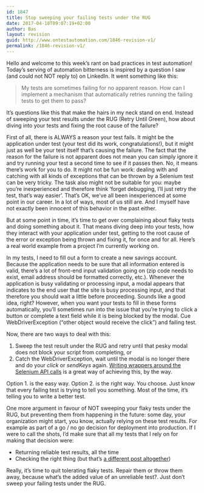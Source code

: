 ```yaml
---
id: 1847
title: Stop sweeping your failing tests under the RUG
date: 2017-04-18T09:07:19+02:00
author: Bas
layout: revision
guid: http://www.ontestautomation.com/1846-revision-v1/
permalink: /1846-revision-v1/
---
```

Hello and welcome to this week&#8217;s rant on bad practices in test automation! Today&#8217;s serving of automation bitterness is inspired by a question I saw (and could not NOT reply to) on LinkedIn. It went something like this:

> My tests are sometimes failing for no apparent reason. How can I implement a mechanism that automatically retries running the failing tests to get them to pass?

It&#8217;s questions like this that make the hairs in my neck stand on end. Instead of sweeping your test results under the RUG (Retry Until Green), how about diving into your tests and fixing the root cause of the failure?

First of all, there is ALWAYS a reason your test fails. It might be the application under test (your test did its work, congratulations!), but it might just as well be your test itself that&#8217;s causing the failure. The fact that the reason for the failure is not apparent does not mean you can simply ignore it and try running your test a second time to see if it passes then. No, it means there&#8217;s work for you to do. It might not be fun work: dealing with and catching with all kinds of exceptions that can be thrown by a Selenium test can be very tricky. The task also might not be suitable for you: maybe you&#8217;re inexperienced and therefore think &#8216;forget debugging, I&#8217;ll just retry the test, that&#8217;s way easier&#8217;. That&#8217;s OK, we&#8217;ve all been inexperienced at some point in our career. In a lot of ways, most of us still are. And I myself have not exactly been innocent of this behavior in the past either.

But at some point in time, it&#8217;s time to get over complaining about flaky tests and doing something about it. That means diving deep into your tests, how they interact with your application under test, getting to the root cause of the error or exception being thrown and fixing it, for once and for all. Here&#8217;s a real world example from a project I&#8217;m currently working on.

In my tests, I need to fill out a form to create a new savings account. Because the application needs to be sure that all information entered is valid, there&#8217;s a lot of front-end input validation going on (zip code needs to exist, email address should be formatted correctly, etc.). Whenever the application is busy validating or processing input, a modal appears that indicates to the end user that the site is busy processing input, and that therefore you should wait a little before proceeding. Sounds like a good idea, right? However, when you want your tests to fill in these forms automatically, you&#8217;ll sometimes run into the issue that you&#8217;re trying to click a button or complete a text field while it is being blocked by the modal. Cue WebDriverException (&#8220;other object would receive the click&#8221;) and failing test.

Now, there are two ways to deal with this:

  1. Sweep the test result under the RUG and retry until that pesky modal does not block your script from completing, or
  2. Catch the WebDriverException, wait until the modal is no longer there and do your _click_ or _sendKeys_ again. <a href="http://www.ontestautomation.com/using-wrapper-methods-for-better-error-handling-in-selenium/" target="_blank">Writing wrappers around the Selenium API calls</a> is a great way of achieving this, by the way.

Option 1. is the easy way. Option 2. is the right way. You choose. Just know that every failing test is trying to tell you something. Most of the time, it&#8217;s telling you to write a better test.

One more argument in favour of NOT sweeping your flaky tests under the RUG, but preventing them from happening in the future: some day, your organization might start, you know, actually relying on these test results. For example as part of a go / no go decision for deployment into production. If I were to call the shots, I&#8217;d make sure that all my tests that I rely on for making that decision were:

  * Returning reliable test results, all the time
  * Checking the right thing (but that&#8217;s <a href="http://www.ontestautomation.com/do-you-check-your-automated-checks/" target="_blank">a different post altogether</a>)

Really, it&#8217;s time to quit tolerating flaky tests. Repair them or throw them away, because what&#8217;s the added value of an unreliable test?. Just don&#8217;t sweep your failing tests under the RUG.